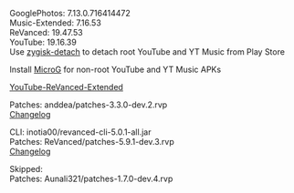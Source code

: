 GooglePhotos: 7.13.0.716414472  
Music-Extended: 7.16.53  
ReVanced: 19.47.53  
YouTube: 19.16.39  
Use [zygisk-detach](https://github.com/j-hc/zygisk-detach) to detach root YouTube and YT Music from Play Store  

Install [MicroG](https://github.com/WSTxda/MicroG-RE/releases) for non-root YouTube and YT Music APKs  

[YouTube-ReVanced-Extended](https://github.com/saqie1393/Anddea-YT)
  
Patches: anddea/patches-3.3.0-dev.2.rvp  
[Changelog](https://github.com/anddea/revanced-patches/releases/tag/v3.3.0-dev.2)

CLI: inotia00/revanced-cli-5.0.1-all.jar  
Patches: ReVanced/patches-5.9.1-dev.3.rvp  
[Changelog](https://github.com/ReVanced/revanced-patches/releases/tag/v5.9.1-dev.3)  

Skipped:  
Patches: Aunali321/patches-1.7.0-dev.4.rvp    

